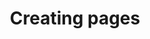 ---
layout: docs
title: Creating pages
description: A quick summary of how to use the Wiki
category: how-to-use
chapter: true
weight: 1
---